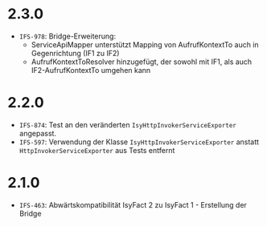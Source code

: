 # 2.3.0
- `IFS-978`: Bridge-Erweiterung:
    * ServiceApiMapper unterstützt Mapping von AufrufKontextTo auch in Gegenrichtung (IF1 zu IF2)
    * AufrufKontextToResolver hinzugefügt, der sowohl mit IF1, als auch IF2-AufrufKontextTo umgehen kann
    
# 2.2.0
- `IFS-874`: Test an den veränderten `IsyHttpInvokerServiceExporter` angepasst.
- `IFS-597`: Verwendung der Klasse `IsyHttpInvokerServiceExporter` anstatt `HttpInvokerServiceExporter`
  aus Tests entfernt

# 2.1.0
- `IFS-463`: Abwärtskompatibilität IsyFact 2 zu IsyFact 1 - Erstellung der Bridge


